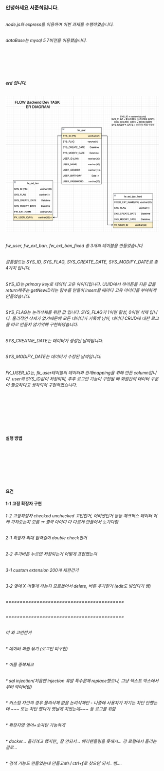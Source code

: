 ### 안녕하세요 서준희입니다.
###### 
###### node.js와 express를 이용하여 이번 과제를 수행하였습니다. 
###### dataBase는 mysql 5.7버전을 이용했습니다.
  
<br>
<br>
<br>
<br>
   
##### erd 입니다.
######    
###### ![erd](image/erd.png)
###### 
###### fw_user, fw_ext_ban, fw_ext_ban_fixed 총 3개의 테이블을 만들었습니다.  
###### 공통필드는 SYS_ID, SYS_FLAG, SYS_CREATE_DATE, SYS_MODIFY_DATE로 총 4가지 입니다.    
###### SYS_ID는 primary key로 데의터 고유 아이디입니다. UUID에서 하이픈을 지운 값을 return해주는 getNewID라는 함수를 만들어 insert될 때마다 고유 아이디를 부여하게 만들었습니다.  
###### SYS_FLAG는 논리삭제를 위한 값 입니다. SYS_FLAG가 1이면 활성, 0이면 삭제 입니다. 물리적인 삭제가 없기때문에 모든 데이터가 기록에 남아, 데이터 CRUD에 대한 로그를 따로 만들지 않기위해 구현하였습니다.
###### SYS_CREATAE_DATE는 데이터가 생성된 날짜입니다. 
###### SYS_MODIFY_DATE는 데이터가 수정된 날짜입니다.
###### FK_USER_ID는, fk_user테이블의 데이터와 관계mapping을 위해 만든 column입니다. user의 SYS_ID값이 저장되며, 추후 로그인 기능이 구현될 때 회원간의 데이터 구분이 필요하다고 생각되어 구현하였습니다.


<br>
<br>
<br>
<br>
<br>
<br>


#### 실행 방법
######
######
######
######


<br>
<br>
<br>
<br>
<br>
<br>


#### 요건

#### 1-1 고정 확장자 구현
###### 1-2 고정확장자 checked unchecked 고민한거, 어려웠던거 등등 체크박스 데이터 어캐 가져오는지 모름 ㅠ 결국 아이디 다 다르게 만들어서 노가다함  
###### 
###### 2-1 확장자 최대 입력길이 double check한거   
###### 2-2 추가버튼 누르면 저장되는거 어떻게 표현했는지  
###### 
###### 3-1 custom extension 200개 제한건거  
###### 3-2 옆에 X 어떻게 하는지 모르겠어서 delete, 버튼 추가한거 (edit도 넣었다가 뺌)  
###### ==========================================  
######   
###### ==========================================  
###### 이 외 고민한거  
###### * 데이터 회원 묶기 (로그인 미구현)  
###### * 이름 중복체크  
###### * sql injection(처음엔 injection 유발 특수문제 replace했으나, 그냥 텍스트 박스에서부터 막아버림)  
###### * 커스텀 차단의 경우 물리삭제 없음 논리삭제만 - 나중에 사용자가 자기는 차단 안했는데 ~~~ 또는 차단 했다가 옛날에 지웠는데~~~ 등 로그를 위함  
###### * 확장자명 영어+숫자만 가능하게  
###### * docker... 올리려고 했지만,, 잘 안되서... 에러핸들링을 못해서... 걍 로컬에서 돌리는걸로...  
###### * 검색 기능도 만들었는데 만들고보니 ctrl+f로 찾으면 되서.. 뻄....  
